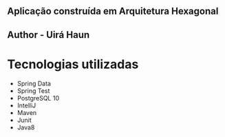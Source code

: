 ## Aplicação construída em Arquitetura Hexagonal
## Author - Uirá Haun

# Tecnologias utilizadas
- Spring Data
- Spring Test
- PostgreSQL 10
- IntelliJ
- Maven
- Junit
- Java8
